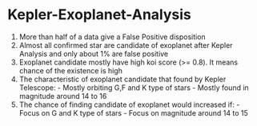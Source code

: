 # Kepler-Exoplanet-Analysis

1. More than half of a data give a False Positive disposition
2. Almost all confirmed star are candidate of exoplanet after Kepler Analysis and only about 1% are false positive
4. Exoplanet candidate mostly have high koi score (>= 0.8). It means chance of the existence is high
3. The characteristic of exoplanet candidate that found by Kepler Telescope:
        - Mostly orbiting G,F and K type of stars
        - Mostly found in magnitude around 14 to 16
4. The chance of finding candidate of exoplanet would increased if:
        - Focus on G and K type of stars
        - Focus on magnitude around 14 to 15
